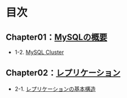 # 目次
## Chapter01：[MySQLの概要](chapter01.md#mysqlの概要)
- 1-2. [MySQL Cluster](chapter01.md#1-2-mysql-cluster)

## Chapter02：[レプリケーション](chapter02.md#レプリケーション)
- 2-1. [レプリケーションの基本構造](chapter02.md#2-1-レプリケーションの基本構造)